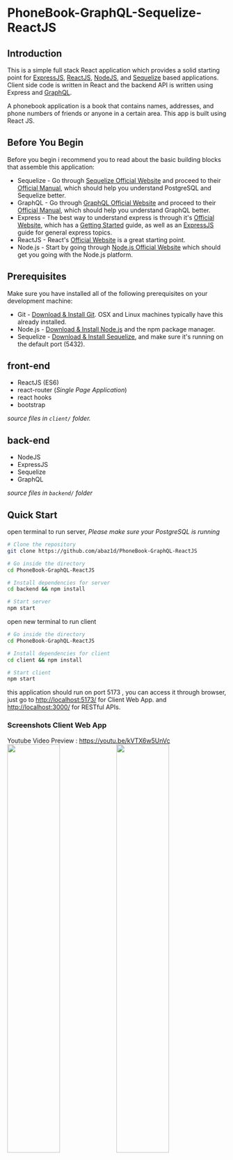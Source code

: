 # PhoneBook-GraphQL-Sequelize-ReactJS

## Introduction

This is a simple full stack React application which provides a solid starting point for [ExpressJS](https://expressjs.com/), [ReactJS](https://reactjs.org/), [NodeJS](https://nodejs.org/en/), and [Sequelize](https://sequelize.org/) based applications. Client side code is written in React and the backend API is written using Express and [GraphQL](https://graphql.org/).

A phonebook application is a book that contains names, addresses, and phone numbers of friends or anyone in a certain area. This app is built using React JS.

## Before You Begin

Before you begin i recommend you to read about the basic building blocks that assemble this application:
* Sequelize - Go through [Sequelize Official Website](https://sequelize.org/) and proceed to their [Official Manual](https://sequelize.org/), which should help you understand PostgreSQL and Sequelize better.
* GraphQL -  Go through [GraphQL Official Website](https://graphql.org/) and proceed to their [Official Manual](https://graphql.org/code/#javascrip), which should help you understand GraphQL better.
* Express - The best way to understand express is through it's [Official Website](https://expressjs.com/), which has a [Getting Started](https://expressjs.com/en/starter/installing.html) guide, as well as an [ExpressJS](https://expressjs.com/en/guide/routing.html) guide for general express topics.
* ReactJS - React's [Official Website](https://reactjs.org/) is a great starting point.
* Node.js - Start by going through [Node.js Official Website](https://nodejs.org/en/) which should get you going with the Node.js platform.

## Prerequisites

Make sure you have installed all of the following prerequisites on your development machine:
* Git - [Download & Install Git](https://git-scm.com/downloads). OSX and Linux machines typically have this already installed.
* Node.js - [Download & Install Node.js](https://nodejs.org/en/download/) and the npm package manager.
* Sequelize - [Download & Install Sequelize](https://sequelize.org/docs/v6/getting-started/), and make sure it's running on the default port (5432).

## front-end

 - ReactJS (ES6)
 - react-router (*Single Page Application*)
 - react hooks
 - bootstrap

*source files in `client/` folder.*
## back-end

 - NodeJS
 - ExpressJS
 - Sequelize
 - GraphQL

*source files in `backend/` folder*

## Quick Start

open terminal to run server,
*Please make sure your PostgreSQL is running*

```bash
# Clone the repository
git clone https://github.com/abaz1d/PhoneBook-GraphQL-ReactJS

# Go inside the directory
cd PhoneBook-GraphQL-ReactJS

# Install dependencies for server
cd backend && npm install

# Start server
npm start
```

open new terminal to run client

```bash
# Go inside the directory
cd PhoneBook-GraphQL-ReactJS

# Install dependencies for client
cd client && npm install

# Start client
npm start
```

this application should run on port 5173 , you can access it through browser, just go to [http://localhost:5173/](http://localhost:5173/) for Client Web App. and
[http://localhost:3000/](http://localhost:3000/) for RESTful APIs.

### Screenshots Client Web App
Youtube Video Preview : https://youtu.be/kVTX6w5UnVc <br/>
<img src="https://user-images.githubusercontent.com/95122515/200493784-a3f3f2c5-d327-4f4b-b79a-10284996ab1c.png" width="49%"> <img src="https://user-images.githubusercontent.com/95122515/200493817-513d1a40-33b9-4399-bd14-ce44d4bf4607.png" width="49%">

